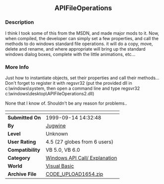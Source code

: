 ﻿<div align="center">

## APIFileOperations


</div>

### Description

I think I took some of this from the MSDN, and made major mods to it. Now, when compiled, the developer can simply set a few properties, and call the methods to do windows standard file operations. it will do a copy, move, delete and rename, and where appropriate will bring up the standard windows dialog boxes, complete with the little animations, etc...
 
### More Info
 
Just how to instantiate objects, set their properties and call their methods... Don't forget to register it with regsvr32 (put the provided dll in c:\windows\system\, then open a command line and type regsvr32 c:\windows\desktop\APIFileOperations2.dll)

None that I know of. Shouldn't be any reason for problems..


<span>             |<span>
---                |---
**Submitted On**   |1999-09-14 14:32:48
**By**             |[Jugwine](https://github.com/Planet-Source-Code/PSCIndex/blob/master/ByAuthor/jugwine.md)
**Level**          |Unknown
**User Rating**    |4.5 (27 globes from 6 users)
**Compatibility**  |VB 5\.0, VB 6\.0
**Category**       |[Windows API Call/ Explanation](https://github.com/Planet-Source-Code/PSCIndex/blob/master/ByCategory/windows-api-call-explanation__1-39.md)
**World**          |[Visual Basic](https://github.com/Planet-Source-Code/PSCIndex/blob/master/ByWorld/visual-basic.md)
**Archive File**   |[CODE\_UPLOAD1654\.zip](https://github.com/Planet-Source-Code/jugwine-apifileoperations__1-4329/archive/master.zip)








